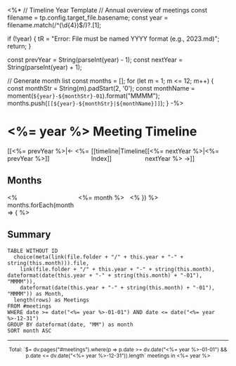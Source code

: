 <%*
// Timeline Year Template
// Annual overview of meetings
const filename = tp.config.target_file.basename;
const year = filename.match(/^(\d{4})$/)?.[1];

if (!year) {
    tR = "Error: File must be named YYYY format (e.g., 2023.md)";
    return;
}

const prevYear = String(parseInt(year) - 1);
const nextYear = String(parseInt(year) + 1);

// Generate month list
const months = [];
for (let m = 1; m <= 12; m++) {
    const monthStr = String(m).padStart(2, '0');
    const monthName = moment(`${year}-${monthStr}-01`).format("MMMM");
    months.push(`[[${year}-${monthStr}|${monthName}]]`);
}
-%>
# <%= year %> Meeting Timeline

<div style="display: flex; justify-content: space-between; margin-bottom: 20px;">
  <span>[[<%= prevYear %>|← <%= prevYear %>]]</span>
  <span>[[timeline|Timeline Index]]</span>
  <span>[[<%= nextYear %>|<%= nextYear %> →]]</span>
</div>

## Months
<div style="display: grid; grid-template-columns: repeat(4, 1fr); gap: 10px;">
<% months.forEach(month => { %>
  <div><%= month %></div>
<% }) %>
</div>

## Summary

```dataview
TABLE WITHOUT ID
  choice(meta(link(file.folder + "/" + this.year + "-" + string(this.month))).file, 
    link(file.folder + "/" + this.year + "-" + string(this.month), dateformat(date(this.year + "-" + string(this.month) + "-01"), "MMMM")),
    dateformat(date(this.year + "-" + string(this.month) + "-01"), "MMMM")) as Month,
  length(rows) as Meetings
FROM #meetings
WHERE date >= date("<%= year %>-01-01") AND date <= date("<%= year %>-12-31")
GROUP BY dateformat(date, "MM") as month
SORT month ASC
```

---
<div style="text-align: center; color: var(--text-muted);">
  <small>Total: `$= dv.pages("#meetings").where(p => p.date >= dv.date("<%= year %>-01-01") && p.date <= dv.date("<%= year %>-12-31")).length` meetings in <%= year %></small>
</div>
